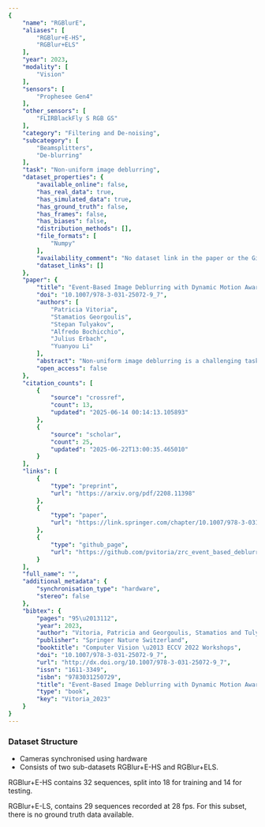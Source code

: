```yaml
---
{
    "name": "RGBlurE",
    "aliases": [
        "RGBlur+E-HS",
        "RGBlur+ELS"
    ],
    "year": 2023,
    "modality": [
        "Vision"
    ],
    "sensors": [
        "Prophesee Gen4"
    ],
    "other_sensors": [
        "FLIRBlackFly S RGB GS"
    ],
    "category": "Filtering and De-noising",
    "subcategory": [
        "Beamsplitters",
        "De-blurring"
    ],
    "task": "Non-uniform image deblurring",
    "dataset_properties": {
        "available_online": false,
        "has_real_data": true,
        "has_simulated_data": true,
        "has_ground_truth": false,
        "has_frames": false,
        "has_biases": false,
        "distribution_methods": [],
        "file_formats": [
            "Numpy"
        ],
        "availability_comment": "No dataset link in the paper or the Github repository",
        "dataset_links": []
    },
    "paper": {
        "title": "Event-Based Image Deblurring with Dynamic Motion Awareness",
        "doi": "10.1007/978-3-031-25072-9_7",
        "authors": [
            "Patricia Vitoria",
            "Stamatios Georgoulis",
            "Stepan Tulyakov",
            "Alfredo Bochicchio",
            "Julius Erbach",
            "Yuanyou Li"
        ],
        "abstract": "Non-uniform image deblurring is a challenging task due to the lack of temporal and textural information in the blurry image itself. Complementary information from auxiliary sensors such event sensors are being explored to address these limitations. The latter can record changes in a logarithmic intensity asynchronously, called events, with high temporal resolution and high dynamic range. Current event-based deblurring methods combine the blurry image with events to jointly estimate per-pixel motion and the deblur operator. In this paper, we argue that a divide-and-conquer approach is more suitable for this task. To this end, we propose to use modulated deformable convolutions, whose kernel offsets and modulation masks are dynamically estimated from events to encode the motion in the scene, while the deblur operator is learned from the combination of blurry image and corresponding events. Furthermore, we employ a coarse-to-fine multi-scale reconstruction approach to cope with the inherent sparsity of events in low contrast regions. Importantly, we introduce the first dataset containing pairs of real RGB blur images and related events during the exposure time. Our results show better overall robustness when using events, with improvements in PSNR by up to 1.57dB on synthetic data and 1.08 dB on real event data.",
        "open_access": false
    },
    "citation_counts": [
        {
            "source": "crossref",
            "count": 13,
            "updated": "2025-06-14 00:14:13.105893"
        },
        {
            "source": "scholar",
            "count": 25,
            "updated": "2025-06-22T13:00:35.465010"
        }
    ],
    "links": [
        {
            "type": "preprint",
            "url": "https://arxiv.org/pdf/2208.11398"
        },
        {
            "type": "paper",
            "url": "https://link.springer.com/chapter/10.1007/978-3-031-25072-9_7"
        },
        {
            "type": "github_page",
            "url": "https://github.com/pvitoria/zrc_event_based_deblurring"
        }
    ],
    "full_name": "",
    "additional_metadata": {
        "synchronisation_type": "hardware",
        "stereo": false
    },
    "bibtex": {
        "pages": "95\u2013112",
        "year": 2023,
        "author": "Vitoria, Patricia and Georgoulis, Stamatios and Tulyakov, Stepan and Bochicchio, Alfredo and Erbach, Julius and Li, Yuanyou",
        "publisher": "Springer Nature Switzerland",
        "booktitle": "Computer Vision \u2013 ECCV 2022 Workshops",
        "doi": "10.1007/978-3-031-25072-9_7",
        "url": "http://dx.doi.org/10.1007/978-3-031-25072-9_7",
        "issn": "1611-3349",
        "isbn": "9783031250729",
        "title": "Event-Based Image Deblurring with Dynamic Motion Awareness",
        "type": "book",
        "key": "Vitoria_2023"
    }
}
---
```


### Dataset Structure

- Cameras synchronised using hardware
- Consists of two sub-datasets RGBlur+E-HS and RGBlur+ELS.

RGBlur+E-HS contains 32 sequences, split into 18 for training and 14 for testing.

RGBlur+E-LS, contains 29 sequences recorded at 28 fps. For this subset, there is no ground truth data available.
